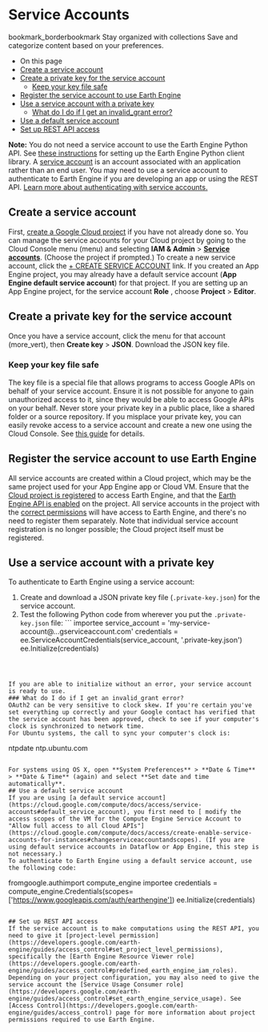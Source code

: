  
#  Service Accounts 
bookmark_borderbookmark Stay organized with collections  Save and categorize content based on your preferences. 
  * On this page
  * [Create a service account](https://developers.google.com/earth-engine/guides/service_account#create-a-service-account)
  * [Create a private key for the service account](https://developers.google.com/earth-engine/guides/service_account#create-a-private-key-for-the-service-account)
    * [Keep your key file safe](https://developers.google.com/earth-engine/guides/service_account#keep-your-key-file-safe)
  * [Register the service account to use Earth Engine](https://developers.google.com/earth-engine/guides/service_account#register-the-service-account-to-use-earth-engine)
  * [Use a service account with a private key](https://developers.google.com/earth-engine/guides/service_account#use-a-service-account-with-a-private-key)
    * [What do I do if I get an invalid_grant error?](https://developers.google.com/earth-engine/guides/service_account#what-do-i-do-if-i-get-an-invalid_grant-error)
  * [Use a default service account](https://developers.google.com/earth-engine/guides/service_account#use-a-default-service-account)
  * [Set up REST API access](https://developers.google.com/earth-engine/guides/service_account#set-up-rest-api-access)


**Note:** You do not need a service account to use the Earth Engine Python API. See [these instructions](https://developers.google.com/earth-engine/guides/python_install) for setting up the Earth Engine Python client library. 
A [service account](https://cloud.google.com/iam/docs/service-accounts) is an account associated with an application rather than an end user. You may need to use a service account to authenticate to Earth Engine if you are developing an app or using the REST API. [Learn more about authenticating with service accounts.](https://developers.google.com/identity/protocols/oauth2/service-account)
## Create a service account
First, [create a Google Cloud project](https://developers.google.com/earth-engine/earthengine_cloud_project_setup#create-a-cloud-project) if you have not already done so. 
You can manage the service accounts for your Cloud project by going to the Cloud Console menu (menu) and selecting **IAM & Admin** > [**Service accounts**](https://console.cloud.google.com/iam-admin/serviceaccounts/). (Choose the project if prompted.)
To create a new service account, click the [+ CREATE SERVICE ACCOUNT](https://console.cloud.google.com/iam-admin/serviceaccounts/create) link. 
If you created an App Engine project, you may already have a default service account (**App Engine default service account**) for that project. If you are setting up an App Engine project, for the service account **Role** , choose **Project** > **Editor**. 
## Create a private key for the service account
Once you have a service account, click the menu for that account (more_vert), then **Create key** > **JSON**. Download the JSON key file. 
### Keep your key file safe
The key file is a special file that allows programs to access Google APIs on behalf of your service account. Ensure it is not possible for anyone to gain unauthorized access to it, since they would be able to access Google APIs on your behalf. Never store your private key in a public place, like a shared folder or a source repository. If you misplace your private key, you can easily revoke access to a service account and create a new one using the Cloud Console. See [this guide](https://cloud.google.com/iam/docs/creating-managing-service-account-keys#deleting_service_account_keys) for details.
## Register the service account to use Earth Engine
All service accounts are created within a Cloud project, which may be the same project used for your App Engine app or Cloud VM. Ensure that the [Cloud project is registered](https://console.cloud.google.com/earth-engine) to access Earth Engine, and that the [Earth Engine API is enabled](https://console.cloud.google.com/apis/library/earthengine.googleapis.com) on the project. All service accounts in the project with the [correct permissions](https://developers.google.com/earth-engine/cloud/roles_permissions) will have access to Earth Engine, and there's no need to register them separately.
Note that individual service account registration is no longer possible; the Cloud project itself must be registered.
## Use a service account with a private key
To authenticate to Earth Engine using a service account:
  1. Create and download a JSON private key file (`.private-key.json`) for the service account.
  2. Test the following Python code from wherever you put the `.private-key.json` file: ```
importee
service_account = 'my-service-account@...gserviceaccount.com'
credentials = ee.ServiceAccountCredentials(service_account, '.private-key.json')
ee.Initialize(credentials)
```



If you are able to initialize without an error, your service account is ready to use. 
### What do I do if I get an invalid_grant error?
OAuth2 can be very sensitive to clock skew. If you're certain you've set everything up correctly and your Google contact has verified that the service account has been approved, check to see if your computer's clock is synchronized to network time.
For Ubuntu systems, the call to sync your computer's clock is:
```
ntpdate ntp.ubuntu.com

```

For systems using OS X, open **System Preferences** > **Date & Time** > **Date & Time** (again) and select **Set date and time automatically**.
## Use a default service account
If you are using [a default service account](https://cloud.google.com/compute/docs/access/service-accounts#default_service_account), you first need to [ modify the access scopes of the VM for the Compute Engine Service Account to "Allow full access to all Cloud APIs"](https://cloud.google.com/compute/docs/access/create-enable-service-accounts-for-instances#changeserviceaccountandscopes). (If you are using default service accounts in Dataflow or App Engine, this step is not necessary.) 
To authenticate to Earth Engine using a default service account, use the following code:
```
fromgoogle.authimport compute_engine
importee
credentials = compute_engine.Credentials(scopes=['https://www.googleapis.com/auth/earthengine'])
ee.Initialize(credentials)
```

## Set up REST API access
If the service account is to make computations using the REST API, you need to give it [project-level permission](https://developers.google.com/earth-engine/guides/access_control#set_project_level_permissions), specifically the [Earth Engine Resource Viewer role](https://developers.google.com/earth-engine/guides/access_control#predefined_earth_engine_iam_roles). Depending on your project configuration, you may also need to give the service account the [Service Usage Consumer role](https://developers.google.com/earth-engine/guides/access_control#set_earth_engine_service_usage). See [Access Control](https://developers.google.com/earth-engine/guides/access_control) page for more information about project permissions required to use Earth Engine.
